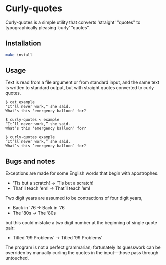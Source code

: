 # Curly-quotes

Curly-quotes is a simple utility that converts 'straight' "quotes" to
typographically pleasing ‘curly’ “quotes”.

## Installation

``` sh
make install
```

## Usage

Text is read from a file argument or from standard input, and the same
text is written to standard output, but with straight quotes converted
to curly quotes.

    $ cat example
    "It'll never work," she said.
    What's this 'emergency balloon' for?
    
    $ curly-quotes < example
    “It’ll never work,” she said.
    What’s this ‘emergency balloon’ for?
    
    $ curly-quotes example
    “It’ll never work,” she said.
    What’s this ‘emergency balloon’ for?

## Bugs and notes

Exceptions are made for some English words that begin with apostrophes.

  - 'Tis but a scratch\! → ’Tis but a scratch\!
  - That'll teach 'em\! → That’ll teach ’em\!

Two digit years are assumed to be contractions of four digit years,

  - Back in '76 → Back in ’76
  - The '80s → The ’80s

but this could mistake a two digit number at the beginning of single
quote pair:

  - Titled '99 Problems' → Titled ’99 Problems’

The program is not a perfect grammarian; fortunately its guesswork can
be overriden by manually curling the quotes in the input—those pass
through untouched.
